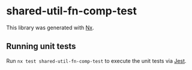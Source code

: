 # shared-util-fn-comp-test

This library was generated with [Nx](https://nx.dev).

## Running unit tests

Run `nx test shared-util-fn-comp-test` to execute the unit tests via [Jest](https://jestjs.io).
